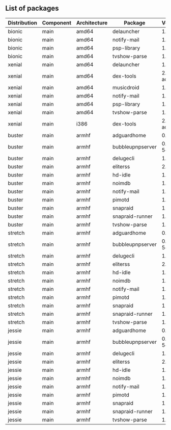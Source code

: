 ## List of packages

| Distribution | Component | Architecture | Package | Version |
| ------------ | ------ | -------- | ------- | ------- |
|bionic|main|amd64|delauncher|1.4.0|
|bionic|main|amd64|notify-mail|1.2.2|
|bionic|main|amd64|psp-library|1.4.0|
|bionic|main|amd64|tvshow-parse|1.15.0|
|xenial|main|amd64|delauncher|1.4.0|
|xenial|main|amd64|dex-tools|2.0-ado1|
|xenial|main|amd64|musicdroid|1.6.1|
|xenial|main|amd64|notify-mail|1.2.2|
|xenial|main|amd64|psp-library|1.4.0|
|xenial|main|amd64|tvshow-parse|1.15.0|
|xenial|main|i386|dex-tools|2.0-ado1|
|buster|main|armhf|adguardhome|0.100.9|
|buster|main|armhf|bubbleupnpserver|0.9-5~ado1|
|buster|main|armhf|delugecli|1.4.1|
|buster|main|armhf|eliterss|2.19.0|
|buster|main|armhf|hd-idle|1.8|
|buster|main|armhf|noimdb|1.0.0|
|buster|main|armhf|notify-mail|1.2.2|
|buster|main|armhf|pimotd|1.2.0|
|buster|main|armhf|snapraid|11.3-1|
|buster|main|armhf|snapraid-runner|1.1.0|
|buster|main|armhf|tvshow-parse|1.15.0|
|stretch|main|armhf|adguardhome|0.100.9|
|stretch|main|armhf|bubbleupnpserver|0.9-5~ado1|
|stretch|main|armhf|delugecli|1.4.1|
|stretch|main|armhf|eliterss|2.19.0|
|stretch|main|armhf|hd-idle|1.8|
|stretch|main|armhf|noimdb|1.0.0|
|stretch|main|armhf|notify-mail|1.2.2|
|stretch|main|armhf|pimotd|1.2.0|
|stretch|main|armhf|snapraid|11.3-1|
|stretch|main|armhf|snapraid-runner|1.1.0|
|stretch|main|armhf|tvshow-parse|1.15.0|
|jessie|main|armhf|adguardhome|0.100.9|
|jessie|main|armhf|bubbleupnpserver|0.9-5~ado1|
|jessie|main|armhf|delugecli|1.4.1|
|jessie|main|armhf|eliterss|2.19.0|
|jessie|main|armhf|hd-idle|1.8|
|jessie|main|armhf|noimdb|1.0.0|
|jessie|main|armhf|notify-mail|1.2.2|
|jessie|main|armhf|pimotd|1.2.0|
|jessie|main|armhf|snapraid|11.3-1|
|jessie|main|armhf|snapraid-runner|1.1.0|
|jessie|main|armhf|tvshow-parse|1.15.0|
